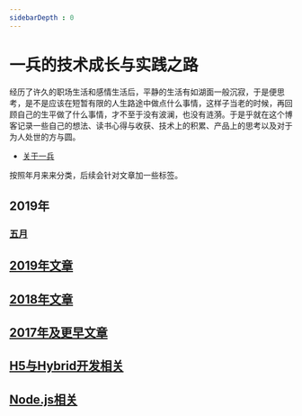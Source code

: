 ```yaml
---
sidebarDepth : 0
---
```

# 一兵的技术成长与实践之路

经历了许久的职场生活和感情生活后，平静的生活有如湖面一般沉寂，于是便思考，是不是应该在短暂有限的人生路途中做点什么事情，这样子当老的时候，再回顾自己的生平做了什么事情，才不至于没有波澜，也没有涟漪。于是乎就在这个博客记录一些自己的想法、读书心得与收获、技术上的积累、产品上的思考以及对于为人处世的方与圆。

- [关于一兵](./docs/about-me.md)

按照年月来来分类，后续会针对文章加一些标签。

## 2019年

### [五月]()

## [2019年文章](./docs/2019/README.md)

## [2018年文章](./docs/2018/README.md)

## [2017年及更早文章](./docs/2017/README.md)

## [H5与Hybrid开发相关](./docs/Hybrid/README.md)

## [Node.js相关](./docs/Node/README.md)
